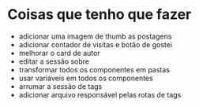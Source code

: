 # Coisas que tenho que fazer

- adicionar uma imagem de thumb as postagens
- adicionar contador de visitas e botão de gostei
- melhorar o card de autor
- editar a sessão sobre
- transformar todos os componentes em pastas
- usar variáveis em todos os componentes
- arrumar a sessão de tags
- adicionar arquivo responsável pelas rotas de tags